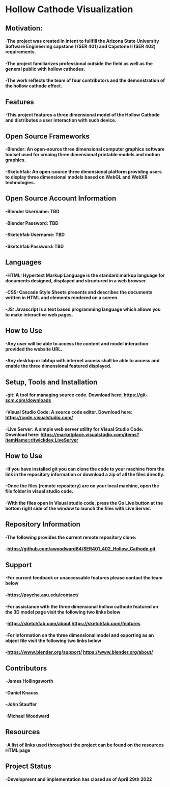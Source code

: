 # Hollow Cathode Visualization 

## Motivation: 
#### -The project was created in intent to fullfill the Arizona State University Software Engineering capstone I (SER 401) and Capstone II (SER 402) requirements.
#### -The project familiarizes professional outside the field as well as the general public with hollow cathodes.
#### -The work reflects the team of four contributors and the demonstration of the hollow cathode effect.

## Features
#### -This project features a three dimensional model of the Hollow Cathode and distributes a user interaction with such device.

## Open Source Frameworks
#### -Blender: An open-source three dimensional computer graphics software toolset used for creaing three dimensional printable models and motion graphics.
#### -Sketchfab: An open-source three dimensional platform providing users to display three dimensional models based on WebGL and WebXR technologies.

## Open Source Account Information
#### -Blender Username: TBD
#### -Blender Password: TBD

#### -Sketchfab Username: TBD
#### -Sketchfab Password: TBD

## Languages
#### -HTML: Hypertext Markup Language is the standard markup language for documents designed, displayed and structured in a web browser.
#### -CSS: Cascade Style Sheets presents and describes the documents written in HTML and elements rendered on a screen.
#### -JS: Javascript is a text based programming language which allows you to make interactive web pages. 

## How to Use
#### -Any user will be able to access the content and model interaction provided the website URL.
#### -Any desktop or labtop with internet access shall be able to access and enable the three dimensional featured displayed. 

## Setup, Tools and Installation
#### -git: A tool for managing source code. Download here: https://git-scm.com/downloads
#### -Visual Studio Code: A source code editor. Download here: https://code.visualstudio.com/
#### -Live Server: A simple web server utility for Visual Studio Code. Download here: https://marketplace.visualstudio.com/items?itemName=ritwickdey.LiveServer

## How to Use
#### -If you have installed git you can clone the code to your machine from the link in the repository information or download a zip of all the files directly.
#### -Once the files (remote repository) are on your local machine, open the file folder in visual studio code.
#### -With the files open in Visual studio code, press the Go Live button at the bottom right side of the window to launch the files with Live Server.

## Repository Information
#### -The following provides the current remote repository clone: 
#### -https://github.com/awoodward84/SER401_402_Hollow_Cathode.git

## Support
#### -For current feedback or unaccessable features please contact the team below
#### -https://psyche.asu.edu/contact/
#### -For assistance with the three dimensional hollow cathode featured on the 3D model page visit the following two links below
#### -https://sketchfab.com/about https://sketchfab.com/features
#### -For information on the three dimensional model and exporting as an object file visit the following two links below
#### -https://www.blender.org/support/ https://www.blender.org/about/


## Contributors
#### -James Hollingsworth
#### -Daniel Knauss
#### -John Stauffer
#### -Michael Woodward

## Resources
#### -A list of links used throughout the project can be found on the resources HTML page

## Project Status
#### -Development and implementation has closed as of April 29th 2022